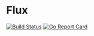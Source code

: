# Flux

[![Build Status](https://travis-ci.org/yehohanan7/cqrs.svg)](https://travis-ci.org/yehohanan7/cqrs?branch=master)
[![Go Report Card](https://goreportcard.com/badge/github.com/yehohanan7/cqrs)](https://goreportcard.com/report/github.com/yehohanan7/cqrs)
